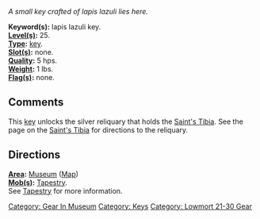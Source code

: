 *A small key crafted of lapis lazuli lies here.*

**Keyword(s):** lapis lazuli key.  
**[Level(s)](Object_Level.md "wikilink"):** 25.  
**[Type](:Category:_Object_Types.md "wikilink"):**
[key](:Category:_Keys.md "wikilink").  
**[Slot(s)](Object_Slots.md "wikilink"):** none.  
**[Quality](Object_Quality.md "wikilink"):** 5 hps.  
**[Weight](Object_Weight.md "wikilink"):** 1 lbs.  
**[Flag(s)](:Category:_Object_Flags.md "wikilink"):** none.  

## Comments

This [key](:Category:_Keys.md "wikilink") unlocks the silver reliquary
that holds the [Saint's Tibia](Saint's_Tibia "wikilink"). See the page
on the [Saint's Tibia](Saint's_Tibia "wikilink") for directions to the
reliquary.

## Directions

**[Area](:Category:_Areas.md "wikilink"):**
[Museum](:Category:_Museum.md "wikilink")
([Map](Museum_Map.md "wikilink"))  
**[Mob(s)](:Category:_Mobs.md "wikilink"):**
[Tapestry](Tapestry "wikilink").  
See [Tapestry](Tapestry "wikilink") for more information.

[Category: Gear In Museum](Category:_Gear_In_Museum "wikilink")
[Category: Keys](Category:_Keys "wikilink") [Category: Lowmort 21-30
Gear](Category:_Lowmort_21-30_Gear "wikilink")
